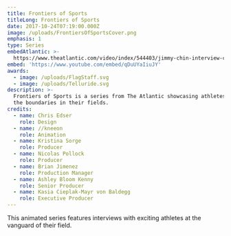 ```yaml
---
title: Frontiers of Sports
titleLong: Frontiers of Sports
date: 2017-10-24T07:19:00.000Z
image: /uploads/FrontiersOfSportsCover.png
emphasis: 1
type: Series
embedAtlantic: >-
  https://www.theatlantic.com/video/index/544403/jimmy-chin-interview-climbing-photography-film/
embed: 'https://www.youtube.com/embed/qDuUYaIiuJY'
awards:
  - image: /uploads/FlagStaff.svg
  - image: /uploads/Telluride.svg
description: >-
  Frontiers of Sports is a series from The Atlantic showcasing athletes pushing
  the boundaries in their fields.
credits:
  - name: Chris Edser
    role: Design
  - name: //kneeon
    role: Animation
  - name: Kristina Sorge
    role: Producer
  - name: Nicolas Pollock
    role: Producer
  - name: Brian Jimenez
    role: Production Manager
  - name: Ashley Bloom Kenny
    role: Senior Producer
  - name: Kasia Cieplak-Mayr von Baldegg
    role: Executive Producer
---
```


This animated series features interviews with exciting athletes at the vanguard of their field.

